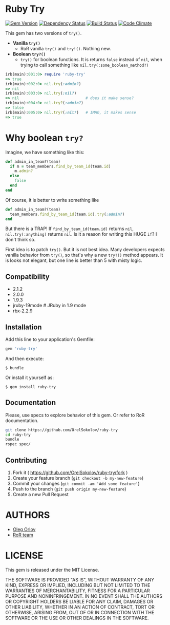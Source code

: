 Ruby Try
========
[![Gem Version](https://badge.fury.io/rb/ruby-try.svg)](http://badge.fury.io/rb/ruby-try)
[![Dependency Status](https://gemnasium.com/OrelSokolov/ruby-try.svg)](https://gemnasium.com/OrelSokolov/ruby-try)
[![Build Status](https://travis-ci.org/OrelSokolov/ruby-try.svg)](https://travis-ci.org/OrelSokolov/ruby-try)
[![Code Climate](https://codeclimate.com/github/OrelSokolov/ruby-try/badges/gpa.svg)](https://codeclimate.com/github/OrelSokolov/ruby-try)

This gem has two versions of `try()`. 

* **Vanilla `try()`** 
  * RoR vanilla `try()` and `try!()`. Nothing new.
* **Boolean `try?()`** 
  * `try()` for boolean functions. It is returns `false` instead of `nil`, when trying to call
something like `nil.try(:some_boolean_method?)`

```ruby
irb(main):001:0> require 'ruby-try'
=> true
irb(main):002:0> nil.try(:admin?)
=> nil
irb(main):003:0> nil.try(:nil?) 
=> nil                             # does it make sense? 
irb(main):004:0> nil.try?(:admin?)
=> false
irb(main):005:0> nil.try?(:nil?)   # IMHO, it makes sense
=> true
```

Why boolean `try?`
=================

Imagine, we have something like this:

```ruby
def admin_in_team?(team)
  if m = team_members.find_by_team_id(team.id)
    m.admin?
  else
    false
  end
end
```

Of course, it is better to write something like

```ruby
def admin_in_team?(team)
  team_members.find_by_team_id(team.id).try(:admin?)
end
```

But there is a TRAP! If `find_by_team_id(team.id)` returns `nil`,
`nil.try(:anything)` returns `nil`. Is it a reason for writing this HUGE `if`?
I don't think so. 

First idea is to patch `try()`. But it is not best idea. Many developers expects
vanilla behavior from `try()`, so that's why a new `try?()` method appears. It is looks not
elegant, but one line is better than 5 with misty logic.

## Compatibility
- 2.1.2
- 2.0.0
- 1.9.3
- jruby-19mode # JRuby in 1.9 mode
- rbx-2.2.9


## Installation

Add this line to your application's Gemfile:

```ruby
gem 'ruby-try'
```

And then execute:

    $ bundle

Or install it yourself as:

    $ gem install ruby-try

## Documentation
Please, use specs to explore behavior of this gem. Or refer to RoR documentation.

```bash
git clone https://github.com/OrelSokolov/ruby-try
cd ruby-try
bundle
rspec spec/
```

## Contributing

1. Fork it ( https://github.com/OrelSokolov/ruby-try/fork )
2. Create your feature branch (`git checkout -b my-new-feature`)
3. Commit your changes (`git commit -am 'Add some feature'`)
4. Push to the branch (`git push origin my-new-feature`)
5. Create a new Pull Request


AUTHORS
========

* [Oleg Orlov](https://github.com/OrelSokolov)
* [RoR team](https://github.com/rails/rails/blob/master/activesupport/lib/active_support/core_ext/object/try.rb)


LICENSE
=======

This gem is released under the MIT License.

THE SOFTWARE IS PROVIDED "AS IS", WITHOUT WARRANTY OF ANY KIND, EXPRESS OR
IMPLIED, INCLUDING BUT NOT LIMITED TO THE WARRANTIES OF MERCHANTABILITY,
FITNESS FOR A PARTICULAR PURPOSE AND NONINFRINGEMENT. IN NO EVENT SHALL THE
AUTHORS OR COPYRIGHT HOLDERS BE LIABLE FOR ANY CLAIM, DAMAGES OR OTHER
LIABILITY, WHETHER IN AN ACTION OF CONTRACT, TORT OR OTHERWISE, ARISING FROM,
OUT OF OR IN CONNECTION WITH THE SOFTWARE OR THE USE OR OTHER DEALINGS IN
THE SOFTWARE.
